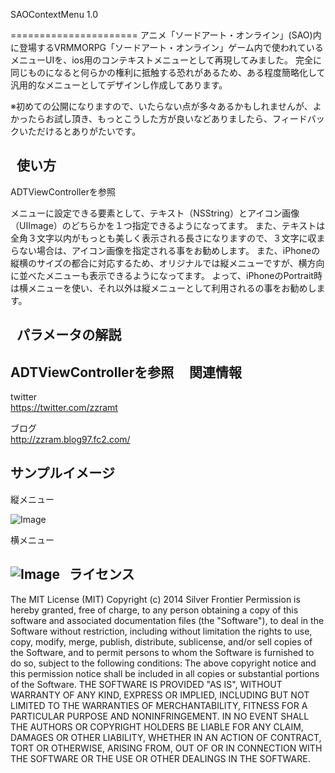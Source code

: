 SAOContextMenu 1.0

======================
アニメ「ソードアート・オンライン」(SAO)内に登場するVRMMORPG「ソードアート・オンライン」ゲーム内で使われているメニューUIを、ios用のコンテキストメニューとして再現してみました。
完全に同じものになると何らかの権利に抵触する恐れがあるため、ある程度簡略化して汎用的なメニューとしてデザインし作成してあります。

※初めての公開になりますので、いたらない点が多々あるかもしれませんが、よかったらお試し頂き、もっとこうした方が良いなどありましたら、フィードバックいただけるとありがたいです。

 
使い方
------
ADTViewControllerを参照

メニューに設定できる要素として、テキスト（NSString）とアイコン画像（UIImage）のどちらかを１つ指定できるようになってます。
また、テキストは全角３文字以内がもっとも美しく表示される長さになりますので、３文字に収まらない場合は、アイコン画像を指定される事をお勧めします。
また、iPhoneの縦横のサイズの都合に対応するため、オリジナルでは縦メニューですが、横方向に並べたメニューも表示できるようになってます。
よって、iPhoneのPortrait時は横メニューを使い、それ以外は縦メニューとして利用されるの事をお勧めします。

 
パラメータの解説
----------------
ADTViewControllerを参照
 
 
関連情報
--------
twitter  
https://twitter.com/zzramt

ブログ  
http://zzram.blog97.fc2.com/

サンプルイメージ
----------------
縦メニュー

![Image](https://dl.dropboxusercontent.com/u/48819432/images_github/sao_contextimage_h_s.jpg)

横メニュー

![Image](https://dl.dropboxusercontent.com/u/48819432/images_github/sao_contextimage_v_s.jpg)
 
ライセンス
----------
The MIT License (MIT)
Copyright (c) 2014 Silver Frontier
Permission is hereby granted, free of charge, to any person obtaining a copy of this software and associated documentation files (the "Software"), to deal in the Software without restriction, including without limitation the rights to use, copy, modify, merge, publish, distribute, sublicense, and/or sell copies of the Software, and to permit persons to whom the Software is furnished to do so, subject to the following conditions:
The above copyright notice and this permission notice shall be included in all copies or substantial portions of the Software.
THE SOFTWARE IS PROVIDED "AS IS", WITHOUT WARRANTY OF ANY KIND, EXPRESS OR IMPLIED, INCLUDING BUT NOT LIMITED TO THE WARRANTIES OF MERCHANTABILITY, FITNESS FOR A PARTICULAR PURPOSE AND NONINFRINGEMENT. IN NO EVENT SHALL THE AUTHORS OR COPYRIGHT HOLDERS BE LIABLE FOR ANY CLAIM, DAMAGES OR OTHER LIABILITY, WHETHER IN AN ACTION OF CONTRACT, TORT OR OTHERWISE, ARISING FROM, OUT OF OR IN CONNECTION WITH THE SOFTWARE OR THE USE OR OTHER DEALINGS IN THE SOFTWARE.
